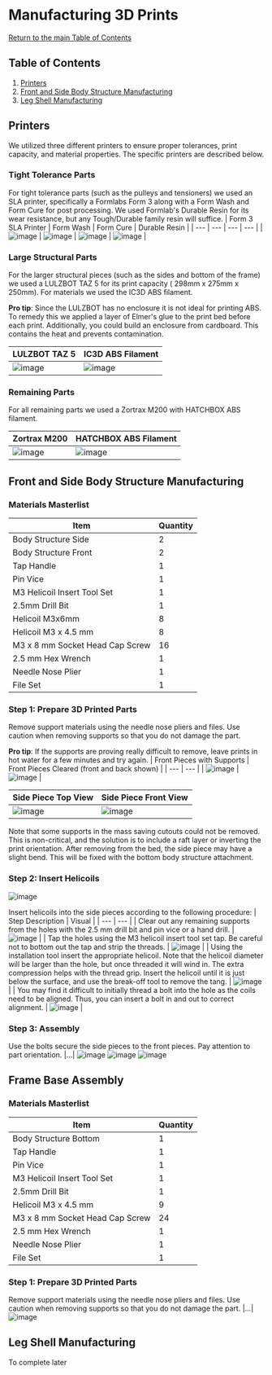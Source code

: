 # Manufacturing 3D Prints
[Return to the main Table of Contents](https://github.com/EmiliaPsacharopoulos/Formatting#table-of-contents)

## Table of Contents
1. [Printers](https://github.com/EmiliaPsacharopoulos/Quadruped-8dof-Robot/blob/main/Manufacturing%203D%20Prints/README.md#printers)
2. [Front and Side Body Structure Manufacturing](https://github.com/EmiliaPsacharopoulos/Quadruped-8dof-Robot/blob/main/Manufacturing%203D%20Prints/README.md#front-and-side-body-structure-manufacturing)
3. [Leg Shell Manufacturing](https://github.com/EmiliaPsacharopoulos/Quadruped-8dof-Robot/blob/main/Manufacturing%203D%20Prints/README.md#leg-shell-manufacturing)

## Printers
We utilized three different printers to ensure proper tolerances, print capacity, and material properties. The specific printers are described below.

### Tight Tolerance Parts
For tight tolerance parts (such as the pulleys and tensioners) we used an SLA printer, specifically a Formlabs Form 3 along with a Form Wash and Form Cure for post processing. We used Formlab's Durable Resin for its wear resistance, but any Tough/Durable family resin will suffice.
| Form 3 SLA Printer | Form Wash | Form Cure | Durable Resin | 
| --- | --- | --- | --- |
| ![image](https://user-images.githubusercontent.com/84528674/119168958-78ed9f00-ba2f-11eb-85ec-6fc6b7f32cdb.png) | ![image](https://user-images.githubusercontent.com/84528674/119169020-8b67d880-ba2f-11eb-8c8a-13b7603b735e.png) | ![image](https://user-images.githubusercontent.com/84528674/119169057-9589d700-ba2f-11eb-8097-a1d2f67731ae.png) | ![image](https://user-images.githubusercontent.com/84528674/119169291-d41f9180-ba2f-11eb-9ca7-117032d88673.png) |

### Large Structural Parts
For the larger structural pieces (such as the sides and bottom of the frame) we used a LULZBOT TAZ 5 for its print capacity ( 298mm x 275mm x 250mm). For materials we used the IC3D ABS filament.

**Pro tip**: Since the LULZBOT has no enclosure it is not ideal for printing ABS. To remedy this we applied a layer of Elmer's glue to the print bed before each print. Additionally, you could build an enclosure from cardboard. This contains the heat and prevents contamination.

| LULZBOT TAZ 5 | IC3D ABS Filament |
| --- | --- |
| ![image](https://user-images.githubusercontent.com/84528674/119169794-6b84e480-ba30-11eb-9729-315759b24588.png) | ![image](https://user-images.githubusercontent.com/84528674/119169833-78093d00-ba30-11eb-89da-5c87a33aa44b.png) |

### Remaining Parts
For all remaining parts we used a Zortrax M200 with HATCHBOX ABS filament.

| Zortrax M200 | HATCHBOX ABS Filament |
| --- | --- |
| ![image](https://user-images.githubusercontent.com/84528674/119170145-d9c9a700-ba30-11eb-94c2-e50c81143ff6.png) | ![image](https://user-images.githubusercontent.com/84528674/119170186-e5b56900-ba30-11eb-81b7-cdad5b576c3d.png) |

## Front and Side Body Structure Manufacturing 
### Materials Masterlist
| Item | Quantity |
| --- | --- |
| Body Structure Side | 2 |
| Body Structure Front | 2 |
| Tap Handle | 1 |
| Pin Vice | 1 |
| M3 Helicoil Insert Tool Set | 1 |
| 2.5mm Drill Bit | 1 |
| Helicoil M3x6mm | 8 |
| Helicoil M3 x 4.5 mm | 8 |
| M3 x 8 mm Socket Head Cap Screw | 16 |
| 2.5 mm Hex Wrench | 1 |
| Needle Nose Plier | 1 |
| File Set | 1 |

### Step 1: Prepare 3D Printed Parts
Remove support materials using the needle nose pliers and files. Use caution when removing supports so that you do not damage the part. 

**Pro tip**: If the supports are proving really difficult to remove, leave prints in hot water for a few minutes and try again.
| Front Pieces with Supports | Front Pieces Cleared (front and back shown) |
| --- | --- |
| ![image](https://user-images.githubusercontent.com/84528674/119171575-c3bce600-ba32-11eb-998e-5dafda09bc29.png) | ![image](https://user-images.githubusercontent.com/84528674/119171631-d33c2f00-ba32-11eb-9e55-69242abb506d.png) |


| Side Piece Top View | Side Piece Front View  |
| --- | --- |
| ![image](https://user-images.githubusercontent.com/84528674/119172090-77be7100-ba33-11eb-9f81-30a2d94042f2.png) | ![image](https://user-images.githubusercontent.com/84528674/119172125-82790600-ba33-11eb-8814-2f9bfb417c92.png) |

Note that some supports in the mass saving cutouts could not be removed. This is non-critical, and the solution is to include a raft layer or inverting the print orientation. After removing from the bed, the side piece may have a slight bend. This will be fixed with the bottom body structure attachment.

### Step 2: Insert Helicoils
![image](https://user-images.githubusercontent.com/84528674/119172351-d5eb5400-ba33-11eb-8583-ee55651220d8.png)

Insert helicoils into the side pieces according to the following procedure:
| Step Description | Visual |
| --- | --- |
| Clear out any remaining supports from the holes with the 2.5 mm drill bit and pin vice or a hand drill. | ![image](https://user-images.githubusercontent.com/84528674/119172608-2bbffc00-ba34-11eb-8039-533d215dbb1c.png) |
| Tap the holes using the M3 helicoil insert tool set tap. Be careful not to bottom out the tap and strip the threads. | ![image](https://user-images.githubusercontent.com/84528674/119172691-41352600-ba34-11eb-88a8-0074ee6e8256.png) |
| Using the installation tool insert the appropriate helicoil. Note that the helicoil diameter will be larger than the hole, but once threaded it will wind in. The extra compression helps with the thread grip. Insert the helicoil until it is just below the surface, and use the break-off tool to remove the tang. | ![image](https://user-images.githubusercontent.com/84528674/119172787-59a54080-ba34-11eb-9386-4cb92070b697.png) |
| You may find it difficult to initially thread a bolt into the hole as the coils need to be aligned. Thus, you can insert a bolt in and out to correct alignment. | ![image](https://user-images.githubusercontent.com/84528674/119172872-704b9780-ba34-11eb-8efb-1585af2b73c5.png) |

### Step 3: Assembly
Use the bolts secure the side pieces to the front pieces. Pay attention to part orientation.
|...|
![image](https://user-images.githubusercontent.com/84528674/119173204-f4058400-ba34-11eb-9121-70e96c12558e.png) ![image](https://user-images.githubusercontent.com/84528674/119173258-04b5fa00-ba35-11eb-8ce9-e3f7e5bd56ba.png) ![image](https://user-images.githubusercontent.com/57100380/119373504-7afd6b00-bc86-11eb-8c2f-e1e3261a3678.png)

## Frame Base Assembly
### Materials Masterlist
| Item | Quantity |
| --- | --- |
| Body Structure Bottom | 1 |
| Tap Handle | 1 |
| Pin Vice | 1 |
| M3 Helicoil Insert Tool Set | 1 |
| 2.5mm Drill Bit | 1 |
| Helicoil M3 x 4.5 mm | 9 |
| M3 x 8 mm Socket Head Cap Screw | 24 |
| 2.5 mm Hex Wrench | 1 |
| Needle Nose Plier | 1 |
| File Set | 1 |

### Step 1: Prepare 3D Printed Parts
Remove support materials using the needle nose pliers and files. Use caution when removing supports so that you do not damage the part.
|...|
![image](https://user-images.githubusercontent.com/57100380/119376176-aa61a700-bc89-11eb-93ed-29420af26e61.png)

## Leg Shell Manufacturing 
To complete later
